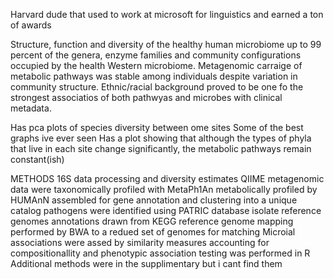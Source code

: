 Harvard dude that used to work at microsoft for linguistics and earned a ton of awards

Structure, function and diversity of the healthy human microbiome
up to 99 percent of the genera, enzyme families and community configurations occupied by the health Western microbiome.
Metagenomic carraige of metabolic pathways was stable among individuals despite variation in community structure. Ethnic/racial background proved to be one fo the strongest associatios of both pathwyas and microbes with clinical metadata.

Has pca plots of species diversity between ome sites
Some of the best graphs ive ever seen
Has a plot showing that although the types of phyla that live in each site change significantly, the metabolic pathways remain constant(ish)

METHODS
16S data processing and diversity estimates	QIIME
metagenomic data were taxonomically profiled with 	MetaPh1An
metabolically profiled by 	HUMAnN
assembled for gene annotation and clustering into a unique catalog
pathogens were identified using 	PATRIC database
isolate reference genomes annotations drawn from	KEGG
reference genome mapping performed by	BWA to a redued set of genomes for matching
Microial associations were assed by similarity measures accounting for compositionallity and phenotypic association testing was performed in R
Additional methods were in the supplimentary but i cant find them
